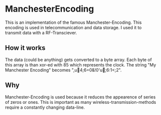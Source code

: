 # ManchesterEncoding
This is an implementation of the famous Manchester-Encoding. This encoding is used in telecommunication and data storage. I used it to transmit data with a RF-Transciever.

## How it works
The data (could be anything) gets converted to a byte array. Each byte of this array is than xor-ed with 85 which represents the clock. The string "My Manchester Encoding" becomes ",u4;6=0&!0'u;6:1<;2".

## Why
Manchester-Encoding is used because it reduces the appearence of series of zeros or ones. This is important as many wireless-transmission-methods require a constantly changing data-line.
